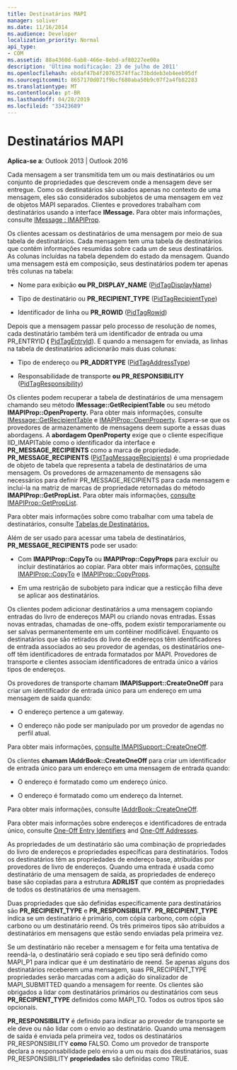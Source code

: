 ```yaml
---
title: Destinatários MAPI
manager: soliver
ms.date: 11/16/2014
ms.audience: Developer
localization_priority: Normal
api_type:
- COM
ms.assetid: 88a4360d-6ab8-466e-8ebd-af80227ee00a
description: 'Última modificação: 23 de julho de 2011'
ms.openlocfilehash: ebdaf47b4f20763574ffac73bddeb3eb4eeb95df
ms.sourcegitcommit: 8657170d071f9bcf680aba50b9c07f2a4fb82283
ms.translationtype: MT
ms.contentlocale: pt-BR
ms.lasthandoff: 04/28/2019
ms.locfileid: "33423689"
---
```

# <a name="mapi-recipients"></a>Destinatários MAPI

  
  
**Aplica-se a**: Outlook 2013 | Outlook 2016 
  
Cada mensagem a ser transmitida tem um ou mais destinatários ou um conjunto de propriedades que descrevem onde a mensagem deve ser entregue. Como os destinatários são usados apenas no contexto de uma mensagem, eles são considerados subobjetos de uma mensagem em vez de objetos MAPI separados. Clientes e provedores trabalham com destinatários usando a interface **IMessage.** Para obter mais informações, consulte [IMessage : IMAPIProp](imessageimapiprop.md).
  
Os clientes acessam os destinatários de uma mensagem por meio de sua tabela de destinatários. Cada mensagem tem uma tabela de destinatários que contém informações resumidas sobre cada um de seus destinatários. As colunas incluídas na tabela dependem do estado da mensagem. Quando uma mensagem está em composição, seus destinatários podem ter apenas três colunas na tabela:
  
- Nome para exibição **ou PR_DISPLAY_NAME** ([PidTagDisplayName](pidtagdisplayname-canonical-property.md))
    
- Tipo de destinatário ou **PR_RECIPIENT_TYPE** ([PidTagRecipientType](pidtagrecipienttype-canonical-property.md))
    
- Identificador de linha ou **PR_ROWID** ([PidTagRowid](pidtagrowid-canonical-property.md))
    
Depois que a mensagem passar pelo processo de resolução de nomes, cada destinatário também terá um identificador de entrada ou uma PR_ENTRYID **(** [PidTagEntryId](pidtagentryid-canonical-property.md)). E quando a mensagem for enviada, as linhas na tabela de destinatários adicionarão mais duas colunas:
  
- Tipo de endereço ou **PR_ADDRTYPE** ([PidTagAddressType](pidtagaddresstype-canonical-property.md))
    
- Responsabilidade de transporte **ou PR_RESPONSIBILITY** ([PidTagResponsibility](pidtagresponsibility-canonical-property.md))
    
Os clientes podem recuperar a tabela de destinatários de uma mensagem chamando seu método **IMessage::GetRecipientTable** ou seu método **IMAPIProp::OpenProperty.** Para obter mais informações, consulte [IMessage::GetRecipientTable](imessage-getrecipienttable.md) e [IMAPIProp::OpenProperty](imapiprop-openproperty.md). Espera-se que os provedores de armazenamento de mensagens deem suporte a essas duas abordagens. A **abordagem OpenProperty** exige que o cliente especifique IID_IMAPITable como o identificador da interface e **PR_MESSAGE_RECIPIENTS** como a marca de propriedade. **PR_MESSAGE_RECIPIENTS** ([PidTagMessageRecipients](pidtagmessagerecipients-canonical-property.md)) é uma propriedade de objeto de tabela que representa a tabela de destinatários de uma mensagem. Os provedores de armazenamento  de mensagens são necessários para definir PR_MESSAGE_RECIPIENTS para cada mensagem e incluí-la na matriz de marcas de propriedade retornadas do método **IMAPIProp::GetPropList.** Para obter mais informações, [consulte IMAPIProp::GetPropList](imapiprop-getproplist.md).
  
Para obter mais informações sobre como trabalhar com uma tabela de destinatários, consulte [Tabelas de Destinatários.](recipient-tables.md)
  
Além de ser usado para acessar uma tabela de destinatários, **PR_MESSAGE_RECIPIENTS** pode ser usado: 
  
- Com **IMAPIProp::CopyTo** ou **IMAPIProp::CopyProps** para excluir ou incluir destinatários ao copiar. Para obter mais informações, [consulte IMAPIProp::CopyTo](imapiprop-copyto.md) e [IMAPIProp::CopyProps](imapiprop-copyprops.md).
    
- Em uma restrição de subobjeto para indicar que a resticção filha deve se aplicar aos destinatários.
    
Os clientes podem adicionar destinatários a uma mensagem copiando entradas do livro de endereços MAPI ou criando novas entradas. Essas novas entradas, chamadas de one-offs, podem existir temporariamente ou ser salvas permanentemente em um contêiner modificável. Enquanto os destinatários que são retirados do livro de endereços têm identificadores de entrada associados ao seu provedor de agendas, os destinatários one-off têm identificadores de entrada formatados por MAPI. Provedores de transporte e clientes associam identificadores de entrada único a vários tipos de endereços. 
  
Os provedores de transporte chamam **IMAPISupport::CreateOneOff** para criar um identificador de entrada único para um endereço em uma mensagem de saída quando: 
  
- O endereço pertence a um gateway.
    
- O endereço não pode ser manipulado por um provedor de agendas no perfil atual.
    
Para obter mais informações, [consulte IMAPISupport::CreateOneOff](imapisupport-createoneoff.md).
  
Os clientes **chamam IAddrBook::CreateOneOff** para criar um identificador de entrada único para um endereço em uma mensagem de entrada quando: 
  
- O endereço é formatado como um endereço único.
    
- O endereço é formatado como um endereço da Internet.
    
Para obter mais informações, consulte [IAddrBook::CreateOneOff](iaddrbook-createoneoff.md).
  
Para obter mais informações sobre endereços e identificadores de entrada único, consulte [One-Off Entry Identifiers](one-off-entry-identifiers.md) and [One-Off Addresses](one-off-addresses.md).
  
As propriedades de um destinatário são uma combinação de propriedades do livro de endereços e propriedades específicas para destinatários. Todos os destinatários têm as propriedades de endereço base, atribuídas por provedores de livro de endereços. Quando uma entrada é usada como destinatário de uma mensagem de saída, as propriedades de endereço base são copiadas para a estrutura **ADRLIST** que contém as propriedades de todos os destinatários de uma mensagem. 
  
Duas propriedades que são definidas especificamente para destinatários são **PR_RECIPIENT_TYPE** e **PR_RESPONSIBILITY**. **PR_RECIPIENT_TYPE** indica se um destinatário é primário, com cópia carbono, com cópia carbono ou um destinatário reend. Os três primeiros tipos são atribuídos a destinatários em mensagens que estão sendo enviadas pela primeira vez. 
  
Se um destinatário não receber a mensagem e for feita uma tentativa de reendá-la, o destinatário será copiado e seu tipo será definido como MAPI_P1 para indicar que é um destinatário de reend. Se apenas alguns dos destinatários receberem uma mensagem, suas PR_RECIPIENT_TYPE propriedades serão marcadas com a adição do sinalizador de MAPI_SUBMITTED quando a mensagem for reente.  Os clientes são obrigados a lidar com destinatários primários ou destinatários com seus **PR_RECIPIENT_TYPE** definidos como MAPI_TO. Todos os outros tipos são opcionais. 
  
 **PR_RESPONSIBILITY** é definido para indicar ao provedor de transporte se ele deve ou não lidar com o envio ao destinatário. Quando uma mensagem de saída é enviada pela primeira vez, todos os destinatários PR_RESPONSIBILITY **como** FALSO. Como um provedor de transporte declara a responsabilidade pelo envio a um ou mais dos destinatários, suas PR_RESPONSIBILITY **propriedades** são definidas como TRUE. 
  

